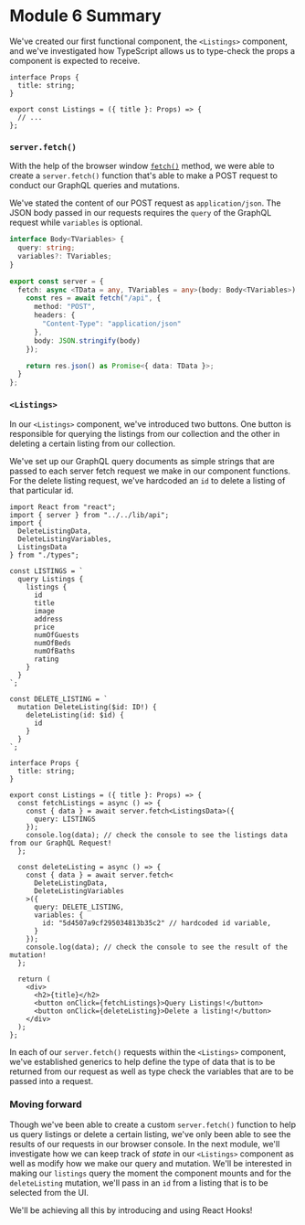 # Module 6 Summary

We've created our first functional component, the `<Listings>` component, and we've investigated how TypeScript allows us to type-check the props a component is expected to receive.

```tsx
interface Props {
  title: string;
}

export const Listings = ({ title }: Props) => {
  // ...
};
```

### `server.fetch()`

With the help of the browser window [`fetch()`](https://developer.mozilla.org/en-US/docs/Web/API/Fetch_API/Using_Fetch) method, we were able to create a `server.fetch()` function that's able to make a POST request to conduct our GraphQL queries and mutations.

We've stated the content of our POST request as `application/json`. The JSON body passed in our requests requires the `query` of the GraphQL request while `variables` is optional.

```typescript
interface Body<TVariables> {
  query: string;
  variables?: TVariables;
}

export const server = {
  fetch: async <TData = any, TVariables = any>(body: Body<TVariables>) => {
    const res = await fetch("/api", {
      method: "POST",
      headers: {
        "Content-Type": "application/json"
      },
      body: JSON.stringify(body)
    });

    return res.json() as Promise<{ data: TData }>;
  }
};
```

### `<Listings>`

In our `<Listings>` component, we've introduced two buttons. One button is responsible for querying the listings from our collection and the other in deleting a certain listing from our collection.

We've set up our GraphQL query documents as simple strings that are passed to each server fetch request we make in our component functions. For the delete listing request, we've hardcoded an `id` to delete a listing of that particular id.

```tsx
import React from "react";
import { server } from "../../lib/api";
import {
  DeleteListingData,
  DeleteListingVariables,
  ListingsData
} from "./types";

const LISTINGS = `
  query Listings {
    listings {
      id
      title
      image
      address
      price
      numOfGuests
      numOfBeds
      numOfBaths
      rating
    }
  }
`;

const DELETE_LISTING = `
  mutation DeleteListing($id: ID!) {
    deleteListing(id: $id) {
      id
    }
  }
`;

interface Props {
  title: string;
}

export const Listings = ({ title }: Props) => {
  const fetchListings = async () => {
    const { data } = await server.fetch<ListingsData>({
      query: LISTINGS
    });
    console.log(data); // check the console to see the listings data from our GraphQL Request!
  };

  const deleteListing = async () => {
    const { data } = await server.fetch<
      DeleteListingData,
      DeleteListingVariables
    >({
      query: DELETE_LISTING,
      variables: {
        id: "5d4507a9cf295034813b35c2" // hardcoded id variable,
      }
    });
    console.log(data); // check the console to see the result of the mutation!
  };

  return (
    <div>
      <h2>{title}</h2>
      <button onClick={fetchListings}>Query Listings!</button>
      <button onClick={deleteListing}>Delete a listing!</button>
    </div>
  );
};
```

In each of our `server.fetch()` requests within the `<Listings>` component, we've established generics to help define the type of data that is to be returned from our request as well as type check the variables that are to be passed into a request.

### Moving forward

Though we've been able to create a custom `server.fetch()` function to help us query listings or delete a certain listing, we've only been able to see the results of our requests in our browser console. In the next module, we'll investigate how we can keep track of _state_ in our `<Listings>` component as well as modify how we make our query and mutation. We'll be interested in making our `listings` query the moment the component mounts and for the `deleteListing` mutation, we'll pass in an `id` from a listing that is to be selected from the UI.

We'll be achieving all this by introducing and using React Hooks!

